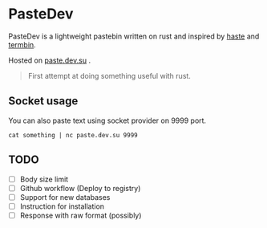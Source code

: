 # PasteDev

PasteDev is a lightweight pastebin written on rust and inspired by [haste](https://github.com/toptal/haste-server) and [termbin](https://github.com/solusipse/fiche).

Hosted on [paste.dev.su](https://paste.dev.su) .

> First attempt at doing something useful with rust.

## Socket usage 

You can also paste text using socket provider on 9999 port.
```
cat something | nc paste.dev.su 9999
```

## TODO 

- [ ] Body size limit
- [ ] Github workflow (Deploy to registry)
- [ ] Support for new databases
- [ ] Instruction for installation
- [ ] Response with raw format (possibly)
